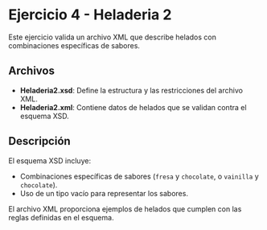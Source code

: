 # Ejercicio 4 - Heladeria 2

Este ejercicio valida un archivo XML que describe helados con combinaciones específicas de sabores.

## Archivos

- **Heladeria2.xsd**: Define la estructura y las restricciones del archivo XML.
- **Heladeria2.xml**: Contiene datos de helados que se validan contra el esquema XSD.

## Descripción

El esquema XSD incluye:
- Combinaciones específicas de sabores (`fresa` y `chocolate`, o `vainilla` y `chocolate`).
- Uso de un tipo vacío para representar los sabores.

El archivo XML proporciona ejemplos de helados que cumplen con las reglas definidas en el esquema.

